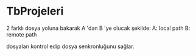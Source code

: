 # TbProjeleri

2 farklı dosya yoluna bakarak A 'dan B 'ye olucak şekilde:
A: local path
B: remote path

dosyaları kontrol edip dosya senkronluğunu sağlar.
